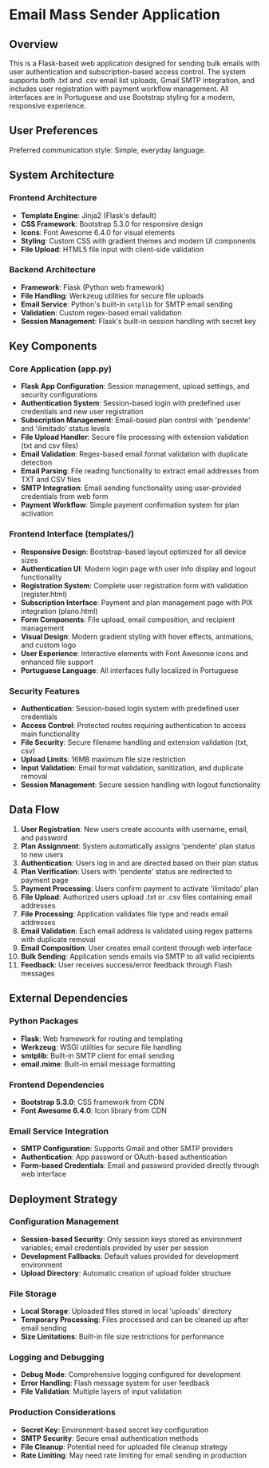 # Email Mass Sender Application

## Overview

This is a Flask-based web application designed for sending bulk emails with user authentication and subscription-based access control. The system supports both .txt and .csv email list uploads, Gmail SMTP integration, and includes user registration with payment workflow management. All interfaces are in Portuguese and use Bootstrap styling for a modern, responsive experience.

## User Preferences

Preferred communication style: Simple, everyday language.

## System Architecture

### Frontend Architecture
- **Template Engine**: Jinja2 (Flask's default)
- **CSS Framework**: Bootstrap 5.3.0 for responsive design
- **Icons**: Font Awesome 6.4.0 for visual elements
- **Styling**: Custom CSS with gradient themes and modern UI components
- **File Upload**: HTML5 file input with client-side validation

### Backend Architecture
- **Framework**: Flask (Python web framework)
- **File Handling**: Werkzeug utilities for secure file uploads
- **Email Service**: Python's built-in `smtplib` for SMTP email sending
- **Validation**: Custom regex-based email validation
- **Session Management**: Flask's built-in session handling with secret key

## Key Components

### Core Application (app.py)
- **Flask App Configuration**: Session management, upload settings, and security configurations
- **Authentication System**: Session-based login with predefined user credentials and new user registration
- **Subscription Management**: Email-based plan control with 'pendente' and 'ilimitado' status levels
- **File Upload Handler**: Secure file processing with extension validation (txt and csv files)
- **Email Validation**: Regex-based email format validation with duplicate detection
- **Email Parsing**: File reading functionality to extract email addresses from TXT and CSV files
- **SMTP Integration**: Email sending functionality using user-provided credentials from web form
- **Payment Workflow**: Simple payment confirmation system for plan activation

### Frontend Interface (templates/)
- **Responsive Design**: Bootstrap-based layout optimized for all device sizes
- **Authentication UI**: Modern login page with user info display and logout functionality
- **Registration System**: Complete user registration form with validation (register.html)
- **Subscription Interface**: Payment and plan management page with PIX integration (plano.html)
- **Form Components**: File upload, email composition, and recipient management
- **Visual Design**: Modern gradient styling with hover effects, animations, and custom logo
- **User Experience**: Interactive elements with Font Awesome icons and enhanced file support
- **Portuguese Language**: All interfaces fully localized in Portuguese

### Security Features
- **Authentication**: Session-based login system with predefined user credentials
- **Access Control**: Protected routes requiring authentication to access main functionality
- **File Security**: Secure filename handling and extension validation (txt, csv)
- **Upload Limits**: 16MB maximum file size restriction
- **Input Validation**: Email format validation, sanitization, and duplicate removal
- **Session Management**: Secure session handling with logout functionality

## Data Flow

1. **User Registration**: New users create accounts with username, email, and password
2. **Plan Assignment**: System automatically assigns 'pendente' plan status to new users
3. **Authentication**: Users log in and are directed based on their plan status
4. **Plan Verification**: Users with 'pendente' status are redirected to payment page
5. **Payment Processing**: Users confirm payment to activate 'ilimitado' plan
6. **File Upload**: Authorized users upload .txt or .csv files containing email addresses
7. **File Processing**: Application validates file type and reads email addresses
8. **Email Validation**: Each email address is validated using regex patterns with duplicate removal
9. **Email Composition**: User creates email content through web interface
10. **Bulk Sending**: Application sends emails via SMTP to all valid recipients
11. **Feedback**: User receives success/error feedback through Flash messages

## External Dependencies

### Python Packages
- **Flask**: Web framework for routing and templating
- **Werkzeug**: WSGI utilities for secure file handling
- **smtplib**: Built-in SMTP client for email sending
- **email.mime**: Built-in email message formatting

### Frontend Dependencies
- **Bootstrap 5.3.0**: CSS framework from CDN
- **Font Awesome 6.4.0**: Icon library from CDN

### Email Service Integration
- **SMTP Configuration**: Supports Gmail and other SMTP providers
- **Authentication**: App password or OAuth-based authentication
- **Form-based Credentials**: Email and password provided directly through web interface

## Deployment Strategy

### Configuration Management
- **Session-based Security**: Only session keys stored as environment variables; email credentials provided by user per session
- **Development Fallbacks**: Default values provided for development environment
- **Upload Directory**: Automatic creation of upload folder structure

### File Storage
- **Local Storage**: Uploaded files stored in local 'uploads' directory
- **Temporary Processing**: Files processed and can be cleaned up after email sending
- **Size Limitations**: Built-in file size restrictions for performance

### Logging and Debugging
- **Debug Mode**: Comprehensive logging configured for development
- **Error Handling**: Flash message system for user feedback
- **File Validation**: Multiple layers of input validation

### Production Considerations
- **Secret Key**: Environment-based secret key configuration
- **SMTP Security**: Secure email authentication methods
- **File Cleanup**: Potential need for uploaded file cleanup strategy
- **Rate Limiting**: May need rate limiting for email sending in production